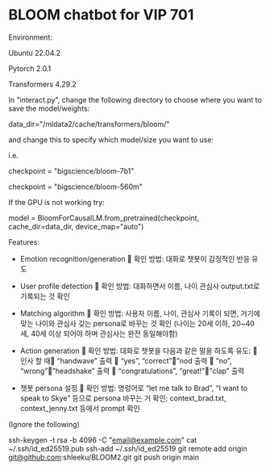 # BLOOM chatbot for VIP 701 

Environment:

Ubuntu 22.04.2

Pytorch 2.0.1

Transformers 4.29.2


In "interact.py", change the following directory to choose where you want to save the model/weights:

data_dir="/mldata2/cache/transformers/bloom/"

and change this to specify which model/size you want to use:

i.e.

checkpoint = "bigscience/bloom-7b1"

checkpoint = "bigscience/bloom-560m"

If the GPU is not working try:

model = BloomForCausalLM.from_pretrained(checkpoint, cache_dir=data_dir, device_map="auto")

Features:

-	Emotion recognition/generation
	확인 방법: 대화로 챗봇이 감정적인 반응 유도

-	User profile detection
	확인 방법: 대화하면서 이름, 나이 관심사 output.txt로 기록되는 것 확인
-	Matching algorithm
	확인 방법: 사용자 이름, 나이, 관심사 기록이 되면, 거기에 맞는 나이와 관심사 갖는 persona로 바꾸는 것 확인 (나이는 20세 이하, 20~40세, 40세 이상 되어야 하며 관심사는 완전 동일해야함)
	
- Action generation
	확인 방법: 대화로 챗봇을 다음과 같은 말을 하도록 유도:
	인사 할 때 “handwave” 출력
	“yes”, “correct””nod 출력
	“no”, “wrong””headshake” 출력
	“congratulations”, “great!””clap” 출력

-	챗봇 persona 설정
	확인 방법: 명렁어로 “let me talk to Brad”, “I want to speak to Skye” 등으로 persona 바꾸는 거 확인; context_brad.txt, context_jenny.txt 등에서 prompt 확인


(Ignore the following)

ssh-keygen -t rsa -b 4096 -C "email@example.com"
cat ~/.ssh/id_ed25519.pub
ssh-add ~/.ssh/id_ed25519
git remote add origin git@github.com:shleeku/BLOOM2.git
git push origin main
